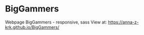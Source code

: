 # BigGammers
Webpage BigGammers - responsive, sass
View at: https://anna-z-krk.github.io/BigGammers/
